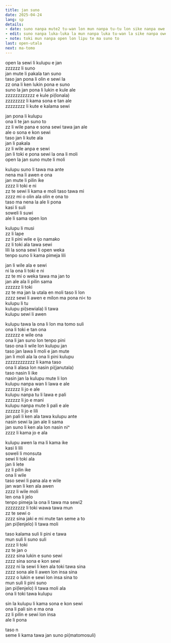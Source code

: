 ```yaml
---
title: jan suno
date: 2025-04-24
lang: sp
details:
- date: suno nanpa mute2 tu-wan lon mun nanpa tu-tu lon sike nanpa owe mute2 mute2 wan  
- edit: suno nanpa luka-luka la mun nanpa luka tu-wan la sike nanpa owe mute2 luka  
- note: toki mun nanpa open lon lipu te ma suno to
last: open-utala
next: ma-tomo
---
```


open la sewi li kulupu e jan  
zzzzzz li suno  
jan mute li pakala tan suno  
taso jan pona li olin e sewi la  
zz ona li ken lukin pona e suno  
suno la jan pona li lukin e kule ale  
zzzzzzzzzzzz e kule pi(lonala)  
zzzzzzzz li kama sona e tan ale  
zzzzzzzz li kute e kalama sewi  

jan pona li kulupu  
ona li te jan suno to  
zz li wile pana e sona sewi tawa jan ale  
ale o sona e kon sewi  
taso jan li kute ala  
jan li pakala  
zz li wile anpa e sewi  
jan li toki e pona sewi la ona li moli  
open la jan suno mute li moli  

kulupu suno li tawa ma ante  
nena ma li awen e ona  
jan mute li pilin ike  
zzzz li toki e ni  
zz te sewi li kama e moli taso tawa mi  
zzzz mi o olin ala olin e ona to  
taso ma nena la ale li pona  
kasi li suli  
soweli li suwi  
ale li sama open lon  

kulupu li musi  
zz li lape  
zz li pini wile e ijo namako  
zz li toki ala tawa sewi  
lili la sona sewi li open weka  
tenpo suno li kama pimeja lili  

jan li wile ala e sewi  
ni la ona li toki e ni  
zz te mi o weka tawa ma jan to  
jan ale ala li pilin sama  
zzzzzz li toki  
zz te ma jan la utala en moli taso li lon  
zzzz sewi li awen e milon ma pona ni< to  
kulupu li tu  
kulupu pi(sewiala) li tawa  
kulupu sewi li awen  

kulupu tawa la ona li lon ma tomo suli  
ona li toki e tan ona  
zzzzzz e wile ona  
ona li jan suno lon tenpo pini  
taso ona li wile lon kulupu jan  
taso jan lawa li moli e jan mute  
jan li moli ala la ona li pini kulupu  
zzzzzzzzzzzz li kama taso  
ona li alasa lon nasin pi(janutala)  
taso nasin li ike  
nasin jan la kulupu mute li lon  
kulupu nanpa wan li lawa e ale  
zzzzzz li jo e ale  
kulupu nanpa tu li lawa e pali  
zzzzzz li jo e mani  
kulupu nanpa mute li pali e ale  
zzzzzz li jo e lili  
jan pali li ken ala tawa kulupu ante  
nasin sewi la jan ale li sama  
jan suno li ken ala lon nasin ni^  
zzzz li kama jo e ala  

kulupu awen la ma li kama ike  
kasi li lili  
soweli li monsuta  
sewi li toki ala  
jan li lete  
zz li pilin ike  
ona li wile  
taso sewi li pana ala e wile  
jan wan li ken ala awen  
zzzz li wile moli  
len ona li jelo  
tenpo pimeja la ona li tawa ma sewi2  
zzzzzzzz li toki wawa tawa mun  
zz te sewi o  
zzzz sina jaki e mi mute tan seme a to  
jan pi(lenjelo) li tawa moli  

taso kalama suli li pini e tawa  
mun suli li suno suli   
zzzz li toki  
zz te jan o  
zzzz sina lukin e suno sewi  
zzzz sina sona e kon sewi  
zzzz ni la sewi li ken ala toki tawa sina  
zzzz sona ale li awen lon insa sina  
zzzz o lukin e sewi lon insa sina to  
mun suli li pini suno  
jan pi(lenjelo) li tawa moli ala  
ona li toki tawa kulupu  

sin la kulupu li kama sona e kon sewi  
ona li pali sin e ma ona  
zz li pilin e sewi lon insa  
ale li pona  

taso n  
seme li kama tawa jan suno pi(matomosuli)  
